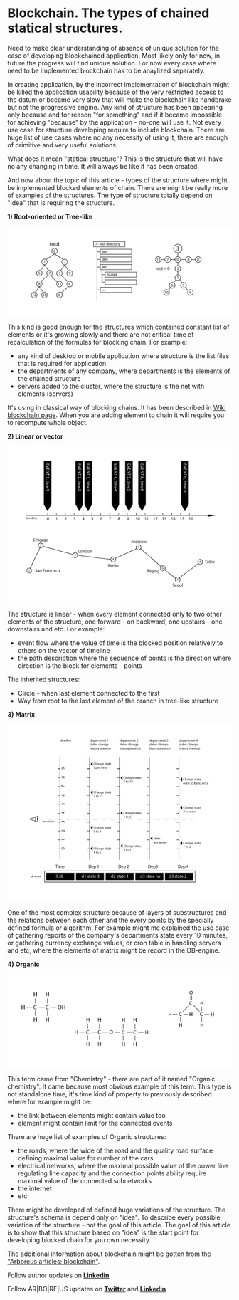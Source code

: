 # Blockchain. The types of chained statical structures.

Need to make clear understanding of absence of unique solution for the case of developing blockchained application. Most likely only for now, in future the progress will find unique solution. For now every case where need to be implemented blockchain has to be anaylized separately.

In creating application, by the incorrect implementation of blockchain might be killed the application usability because of the very restricted access to the datum or became very slow that will make the blockchain like handbrake but not the progressive engine. Any kind of structure has been appearing only because and for reason "for something" and if it became impossible for achieving "because" by the application - no-one will use it. Not every use case for structure developing require to include blockchain. There are huge list of use cases where no any necessity of using it, there are enough of primitive and very useful solutions.

What does it mean "statical structure"? This is the structure that will have no any changing in time. It will always be like it has been created.

And now about the topic of this article - types of the structure where might be implemented blocked elements of chain. There are might be really more of examples of the structures. The type of structure totally depend on "idea" that is requiring the structure.

**1) Root-oriented or Tree-like**

![](https://raw.githubusercontent.com/ArboreusSystems/arboreus_articles/master/blockchain/the_types_of_chained_statical_structures/illustrations/blockchain_002.png)

This kind is good enough for the structures which contained constant list of elements or it's growing slowly and there are not critical time of recalculation of the formulas for blocking chain. For example: 

* any kind of desktop or mobile application where structure is the list files that is required for application
* the departments of any company, where departments is the elements of the chained structure
* servers added to the cluster, where the structure is the net with elements (servers)

It's using in classical way of blocking chains. It has been described in [Wiki blockchain page](https://en.wikipedia.org/wiki/Blockchain). When you are adding element to chain it will require you to recompute whole object.

**2) Linear or vector**

![](https://raw.githubusercontent.com/ArboreusSystems/arboreus_articles/master/blockchain/the_types_of_chained_statical_structures/illustrations/blockchain_003.png)

The structure is linear - when every element connected only to two other elements of the structure, one forward - on backward, one upstairs - one downstairs and etc. For example:

* event flow where the value of time is the blocked position relatively to others on the vector of timeline
* the path description where the sequence of points is the direction where direction is the block for elements - points 

The inherited structures:

* Circle - when last element connected to the first
* Way from root to the last element of the branch in tree-like structure

**3) Matrix**

![](https://raw.githubusercontent.com/ArboreusSystems/arboreus_articles/master/blockchain/the_types_of_chained_statical_structures/illustrations/blockchain_004.png)

One of the most complex structure because of layers of substructures and the relations between each other and the every points by the specially defined formula or algorithm. For example might me explained the use case of gathering reports of the company's departments state every 10 minutes, or gathering currency exchange values, or cron table in handling servers and etc, where the elements of matrix might be record in the DB-engine.

**4) Organic**

![](https://raw.githubusercontent.com/ArboreusSystems/arboreus_articles/master/blockchain/the_types_of_chained_statical_structures/illustrations/blockchain_005.png)

This term came from "Chemistry" - there are part of it named "Organic chemistry". It came because most obvious example of this term. This type is not standalone time, it's time kind of property to previously described where for example might be:

* the link between elements might contain value too
* element might contain limit for the connected events

There are huge list of examples of Organic structures:

* the roads, where the wide of the road and the quality road surface defining maximal value for number of the cars
* electrical networks, where the maximal possible value of the power line regulating line capacity and the connection points ability require maximal value of the connected subnetworks
* the internet 
* etc

There might be developed of defined huge variations of the structure. The structure's schema is depend only on "idea". To describe every possible variation of the structure - not the goal of this article. The goal of this article is to show that this structure based on "idea" is the start point for developing blocked chain for you own necessity.

The additional information about blockchain might be gotten from  the ["Arboreus articles: blockchain"](https://github.com/ArboreusSystems/arboreus_articles/tree/master/blockchain).

Follow author updates on [**Linkedin**](https://www.linkedin.com/in/alexandr-kirilov-3365b992/)

Follow AR|BO|RE|US updates on [**Twitter**](https://twitter.com/ArboreusSystems) and [**Linkedin**](www.linkedin.com/company/arboreus-systems/)